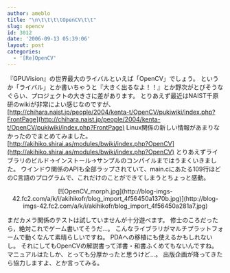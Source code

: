 ```yaml
---
author: ameblo
title: "\n\t\t\t\tOpenCV\t\t"
slug: opencv
id: 3012
date: '2006-09-13 05:39:06'
layout: post
categories:
  - '[Re]OpenCV'
---
```


『GPUVision』の世界最大のライバルといえば「OpenCV」でしょう。 というか「ライバル」とか書いちゃうと『大きく出るなよ！！』とか野次がとびそうなぐらい、プロジェクトの大きさに差があります。 とりあえず最近はNAIST千原研のwikiが非常によい感じなのですが、 [http://chihara.naist.jp/people/2004/kenta-t/OpenCV/pukiwiki/index.php?FrontPage](http://chihara.naist.jp/people/2004/kenta-t/OpenCV/pukiwiki/index.php?FrontPage) Linux関係の新しい情報があまりなかったのでまとめてみました。 [http://akihiko.shirai.as/modules/bwiki/index.php?OpenCV](http://akihiko.shirai.as/modules/bwiki/index.php?OpenCV) とりあえずライブラリのビルド→インストール→サンプルのコンパイルまではうまくいきました。 ウインドウ関係のAPIも全部ラップされていて、main.cにあたる109行ほどのC言語のプログラムで、これだけのことができてしまうとちょっと感動。

<div align="center">[![OpenCV_morph.jpg](http://blog-imgs-42.fc2.com/a/k/i/akihikofr/blog_import_4f56450a1370b.jpg)](http://blog-imgs-42.fc2.com/a/k/i/akihikofr/blog_import_4f56450a281a7.jpg)</div>

まだカメラ関係のテストは試していませんが十分遊べます。 修士のころだったら，絶対これでゲーム書いてそうだ…。 こんなライブラリがマルチプラットフォームで動くなんて素晴らしいですね。 PDAへの移植にも使えるかもしれないし。 それにしてもOpenCVの解説書って洋書・和書ふくめてもないんですね。 マニュアルはたしか、とっても分厚かったと思うけど…。 出版企画が降ってきたら協力しますよ、とか言ってみる。